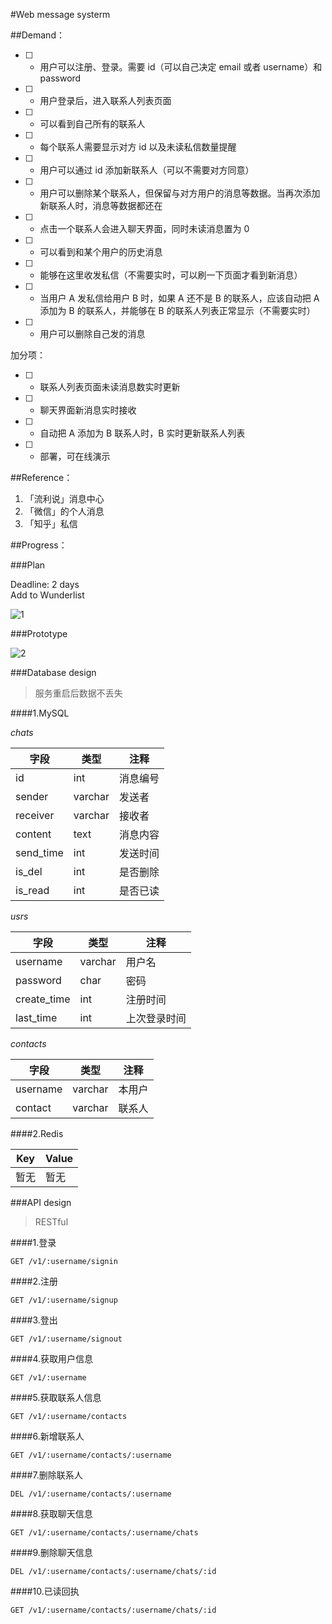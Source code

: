 #Web message systerm

##Demand：

- [ ] * 用户可以注册、登录。需要 id（可以自己决定 email 或者 username）和 password  
- [ ] * 用户登录后，进入联系人列表页面  
- [ ] - 可以看到自己所有的联系人  
- [ ] - 每个联系人需要显示对方 id 以及未读私信数量提醒  
- [ ] - 用户可以通过 id 添加新联系人（可以不需要对方同意）  
- [ ] - 用户可以删除某个联系人，但保留与对方用户的消息等数据。当再次添加新联系人时，消息等数据都还在  
- [ ] * 点击一个联系人会进入聊天界面，同时未读消息置为 0  
- [ ] - 可以看到和某个用户的历史消息  
- [ ] - 能够在这里收发私信（不需要实时，可以刷一下页面才看到新消息）  
- [ ] - 当用户 A 发私信给用户 B 时，如果 A 还不是 B 的联系人，应该自动把 A 添加为 B 的联系人，并能够在 B 的联系人列表正常显示（不需要实时）  
- [ ] - 用户可以删除自己发的消息  

加分项：  

- [ ] * 联系人列表页面未读消息数实时更新  
- [ ] * 聊天界面新消息实时接收  
- [ ] * 自动把 A 添加为 B 联系人时，B 实时更新联系人列表  
- [ ] * 部署，可在线演示  



##Reference：

1. 「流利说」消息中心
2. 「微信」的个人消息
3. 「知乎」私信



##Progress：

###Plan  

Deadline: 2 days  
Add to Wunderlist  

![1](http://ww1.sinaimg.cn/large/9f47c048gy1fdlms5yaoqj21kw0zk7wh)



###Prototype  

![2](http://ww1.sinaimg.cn/large/9f47c048gy1fdlnu5ebs0j21kw16oakv)



###Database design  
>服务重启后数据不丢失

####1.MySQL  

*chats*

|字段|类型|注释|
|----|----|----|
|id|int|消息编号|
|sender|varchar|发送者|
|receiver|varchar|接收者|
|content|text|消息内容|
|send_time|int|发送时间|
|is_del|int|是否删除|
|is_read|int|是否已读|

*usrs*

|字段|类型|注释|
|----|----|----|
|username|varchar|用户名|
|password|char|密码|
|create_time|int|注册时间|
|last_time|int|上次登录时间

*contacts*

|字段|类型|注释|
|----|----|----|
|username|varchar|本用户|
|contact|varchar|联系人|

####2.Redis

|Key|Value|
|----|----|
|暂无|暂无|





###API design  
>RESTful

####1.登录
```
GET /v1/:username/signin
```  

####2.注册  
```
GET /v1/:username/signup
```

####3.登出
```
GET /v1/:username/signout
```

####4.获取用户信息  
```
GET /v1/:username
```

####5.获取联系人信息
```
GET /v1/:username/contacts
```

####6.新增联系人
```
GET /v1/:username/contacts/:username
```

####7.删除联系人
```
DEL /v1/:username/contacts/:username  
```

####8.获取聊天信息  
```
GET /v1/:username/contacts/:username/chats
```

####9.删除聊天信息
```
DEL /v1/:username/contacts/:username/chats/:id
```

####10.已读回执
```
GET /v1/:username/contacts/:username/chats/:id
```
